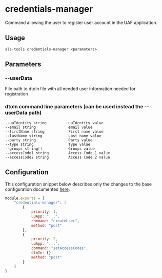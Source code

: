# credentials-manager

Command allowing the user to register user account in the UAF application.

## Usage

```shell
sls-tools credentials-manager <parameters>
```

## Parameters

### --userData

File path to dtoIn file with all needed user information needed for registration

### dtoIn command line parameters (can be used instead the --userData path)

```
--uuIdentity string          uuIdentity value
--email string               email value
--firstName string           First name value
--lastName string            Last name value
--party string               Party value
--type string                Type value
--groups string[]            Groups value
--accessCode1 string         Access Code 1 value
--accessCode2 string         Access Code 2 value
```


## Configuration

This configuration snippet below describes only the changes to the base configuration
documented [here](../../../readme.md).

```js
module.exports = {
    "credentials-manager": [
        {
            priority: 1,
            uuApp: "...",
            command: "createUser",
            method: "post"
        },
        {
            priority: 2,
            uuApp: "...",
            command: "setAccessCodes",
            dtoIn: {},
            method: "post"
        }
    ]
}
```